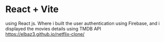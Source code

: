 # React + Vite
using React js. Where i built the user authentication using Firebase, and i displayed the movies details using TMDB API
https://elbaz3.github.io/netflix-clone/
